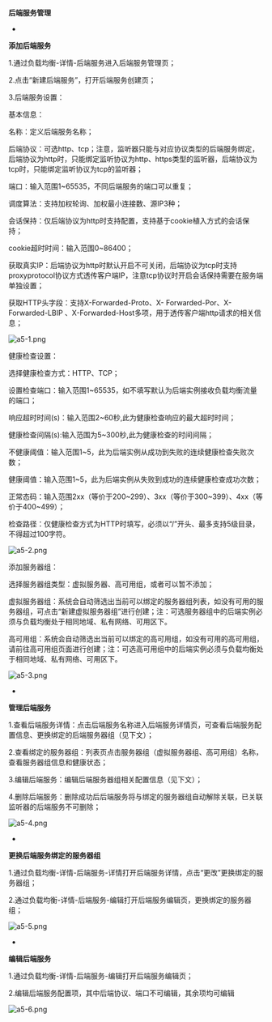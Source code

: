 **后端服务管理**

* 
**添加后端服务**

1.通过负载均衡-详情-后端服务进入后端服务管理页；

2.点击“新建后端服务”，打开后端服务创建页；

3.后端服务设置：

基本信息：

名称：定义后端服务名称；

后端协议：可选http、tcp；注意，监听器只能与对应协议类型的后端服务绑定，后端协议为http时，只能绑定监听协议为http、https类型的监听器，后端协议为tcp时，只能绑定监听协议为tcp的监听器；

端口：输入范围1~65535，不同后端服务的端口可以重复；

调度算法：支持加权轮询、加权最小连接数、源IP3种；

会话保持：仅后端协议为http时支持配置，支持基于cookie植入方式的会话保持；

cookie超时时间：输入范围0~86400；

获取真实IP：后端协议为http时默认开启不可关闭，后端协议为tcp时支持proxyprotocol协议方式透传客户端IP，注意tcp协议时开启会话保持需要在服务端单独设置；

获取HTTP头字段：支持X-Forwarded-Proto、X- Forwarded-Por、X-Forwarded-LBIP 、X-Forwarded-Host多项，用于透传客户端http请求的相关信息；

![a5-1.png](https://img1.jcloudcs.com/cms/9fab4d90-d826-47d7-a81e-524f2fab805220180629022219.png)

健康检查设置：

选择健康检查方式：HTTP、TCP；

设置检查端口：输入范围1~65535，如不填写默认为后端实例接收负载均衡流量的端口；

响应超时时间(s)：输入范围2~60秒,此为健康检查响应的最大超时时间；

健康检查间隔(s):输入范围为5~300秒,此为健康检查的时间间隔；

不健康阈值：输入范围1~5，此为后端实例从成功到失败的连续健康检查失败次数；

健康阈值：输入范围1~5，此为后端实例从失败到成功的连续健康检查成功次数；

正常态码：输入范围2xx（等价于200~299）、3xx（等价于300~399）、4xx（等价于400~499）；

检查路径：仅健康检查方式为HTTP时填写，必须以“/”开头、最多支持5级目录，不得超过100字符。

![a5-2.png](https://img1.jcloudcs.com/cms/118580c9-d5e3-4e34-84fa-9d084efb92e720180629022243.png)

添加服务器组：

选择服务器组类型：虚拟服务器、高可用组，或者可以暂不添加；

虚拟服务器组：系统会自动筛选出当前可以绑定的服务器组列表，如没有可用的服务器组，可点击“新建虚拟服务器组”进行创建；注：可选服务器组中的后端实例必须与负载均衡处于相同地域、私有网络、可用区下。

高可用组：系统会自动筛选出当前可以绑定的高可用组，如没有可用的高可用组，请前往高可用组页面进行创建；注：可选高可用组中的后端实例必须与负载均衡处于相同地域、私有网络、可用区下。

![a5-3.png](https://img1.jcloudcs.com/cms/7b56000e-6b75-40dd-8b4c-ed9abcfbb94a20180629022300.png)

* 
**管理后端服务**

1.查看后端服务详情：点击后端服务名称进入后端服务详情页，可查看后端服务配置信息、更换绑定的后端服务器组（见下文）；

2.查看绑定的服务器组：列表页点击服务器组（虚拟服务器组、高可用组）名称，查看服务器组信息和健康状态；

3.编辑后端服务：编辑后端服务器组相关配置信息（见下文）；

4.删除后端服务：删除成功后后端服务将与绑定的服务器组自动解除关联，已关联监听器的后端服务不可删除；

![a5-4.png](https://img1.jcloudcs.com/cms/fadfd382-e5b1-435f-8786-efd9efb243a120180629022318.png)

* 
**更换后端服务绑定的服务器组**

1.通过负载均衡-详情-后端服务-详情打开后端服务详情，点击“更改”更换绑定的服务器组；

2.通过负载均衡-详情-后端服务-编辑打开后端服务编辑页，更换绑定的服务器组；

![a5-5.png](https://img1.jcloudcs.com/cms/1b08ba76-a38d-4999-aeb7-91600facc05520180629022339.png)

* 
**编辑后端服务**

1.通过负载均衡-详情-后端服务-编辑打开后端服务编辑页；

2.编辑后端服务配置项，其中后端协议、端口不可编辑，其余项均可编辑

![a5-6.png](https://img1.jcloudcs.com/cms/d95f7d3c-9a1b-4531-90f6-ed5f5222b0bd20180629022422.png)